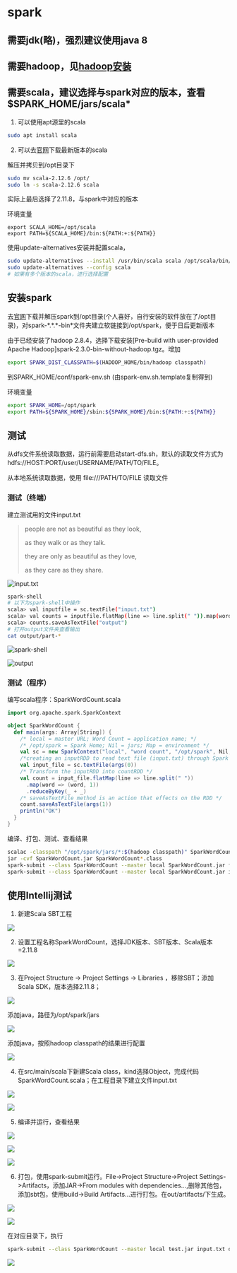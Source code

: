 # spark

## 需要jdk(略)，强烈建议使用java 8

## 需要hadoop，见[hadoop安装](hadoop.md)

## 需要scala，建议选择与spark对应的版本，查看$SPARK_HOME/jars/scala*

1. 可以使用apt源里的scala

```bash
sudo apt install scala
```

2. 可以去[官网](https://www.scala-lang.org/download/)下载最新版本的scala

解压并拷贝到/opt目录下

```bash
sudo mv scala-2.12.6 /opt/
sudo ln -s scala-2.12.6 scala
```

实际上最后选择了2.11.8，与spark中对应的版本

环境变量
```
export SCALA_HOME=/opt/scala
export PATH=${SCALA_HOME}/bin:${PATH:+:${PATH}}
```

使用update-alternatives安装并配置scala，

```bash
sudo update-alternatives --install /usr/bin/scala scala /opt/scala/bin/scala 100
sudo update-alternatives --config scala
# 如果有多个版本的scala，进行选择配置
```

## 安装spark

去[官网](https://spark.apache.org/downloads.html)下载并解压spark到/opt目录(个人喜好，自行安装的软件放在了/opt目录)，对spark-\*.\*.\*-bin\*文件夹建立软链接到/opt/spark，便于日后更新版本

由于已经安装了hadoop 2.8.4，选择下载安装\[Pre-build with user-provided Apache Hadoop\]spark-2.3.0-bin-without-hadoop.tgz。增加
```bash
export SPARK_DIST_CLASSPATH=$(HADOOP_HOME/bin/hadoop classpath)
```
到SPARK_HOME/conf/spark-env.sh (由spark-env.sh.template复制得到)



环境变量
```bash
export SPARK_HOME=/opt/spark
export PATH=${SPARK_HOME}/sbin:${SPARK_HOME}/bin:${PATH:+:${PATH}}
```

## 测试

从dfs文件系统读取数据，运行前需要启动start-dfs.sh，默认的读取文件方式为hdfs://HOST:PORT/user/USERNAME/PATH/TO/FILE。

从本地系统读取数据，使用 file:///PATH/TO/FILE 读取文件

### 测试（终端）

建立测试用的文件input.txt

> people are not as beautiful as they look, 
>
> as they walk or as they talk.
>
> they are only as beautiful  as they love, 
>
> as they care as they share.

![input.txt](image/spark/0.png)
```bash
spark-shell
# 以下为spark-shell中操作
scala> val inputfile = sc.textFile("input.txt")
scala> val counts = inputfile.flatMap(line => line.split(" ")).map(word => (word, 1)).reduceByKey(_+_);
scala> counts.saveAsTextFile("output")
# 打开output文件夹查看输出
cat output/part-*
```

![spark-shell](image/spark/1.png)

![output](image/spark/2.png)

### 测试（程序）

编写scala程序：SparkWordCount.scala
```scala
import org.apache.spark.SparkContext

object SparkWordCount {
  def main(args: Array[String]) {
    /* local = master URL; Word Count = application name; */
    /* /opt/spark = Spark Home; Nil = jars; Map = environment */
    val sc = new SparkContext("local", "word count", "/opt/spark", Nil, Map())
    /*creating an inputRDD to read text file (input.txt) through Spark context*/
    val input_file = sc.textFile(args(0))
    /* Transform the inputRDD into countRDD */
    val count = input_file.flatMap(line => line.split(" "))
      .map(word => (word, 1))
      .reduceByKey(_ + _)
    /* saveAsTextFile method is an action that effects on the RDD */
    count.saveAsTextFile(args(1))
    println("OK")
  }
}
```

编译、打包、测试、查看结果
```bash
scalac -classpath "/opt/spark/jars/*:$(hadoop classpath)" SparkWordCount.scala
jar -cvf SparkWordCount.jar SparkWordCount*.class
spark-submit --class SparkWordCount --master local SparkWordCount.jar file:///home/monk/workspace/spark/input.txt file:///home/monk/workspace/spark/output  # 本地测试
spark-submit --class SparkWordCount --master local SparkWordCount.jar input.txt output  # hdfs测试
```

## 使用Intellij测试

1. 新建Scala SBT工程

![](image/spark/3.png)

2. 设置工程名称SparkWordCount，选择JDK版本、SBT版本、Scala版本=2.11.8

![](image/spark/4.png)

3. 在Project Structure -> Project Settings -> Libraries ，移除SBT；添加Scala SDK，版本选择2.11.8；

![](image/spark/5.png)

添加java，路径为/opt/spark/jars

![](image/spark/6.png)

添加java，按照hadoop classpath的结果进行配置

![](image/spark/7.png)

4. 在src/main/scala下新建Scala class，kind选择Object，完成代码SparkWordCount.scala；在工程目录下建立文件input.txt

![](image/spark/8.png)

![](image/spark/9.png)

5. 编译并运行，查看结果

![](image/spark/10.png)

![](image/spark/11.png)

![](image/spark/12.png)

6. 打包，使用spark-submit运行。File->Project Structure->Project Settings->Artifacts，添加JAR->From modules with dependencies...,删除其他包，添加sbt包，使用build->Build Artifacts...进行打包。在out/artifacts/下生成。

![](image/spark/13.png)

![](image/spark/14.png)

在对应目录下，执行
```bash
spark-submit --class SparkWordCount --master local test.jar input.txt output
```

![](image/spark/15.png)

